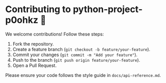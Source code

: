 # Contributing to python-project-p0ohkz 🤝

We welcome contributions! Follow these steps:

1. Fork the repository.
2. Create a feature branch (`git checkout -b feature/your-feature`).
3. Commit your changes (`git commit -m "Add your feature"`).
4. Push to the branch (`git push origin feature/your-feature`).
5. Open a Pull Request.

Please ensure your code follows the style guide in `docs/api-reference.md`.
